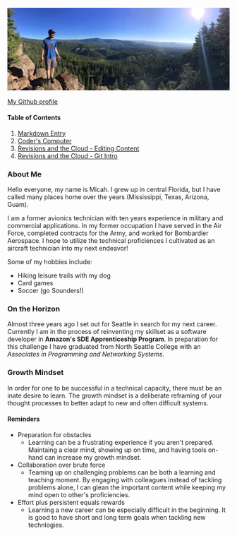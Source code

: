 ![alt text](indeximg.jpg "Me at Zion National Park")

[My Github profile](https://github.com/micahThor)
#### Table of Contents
1. [Markdown Entry](https://github.com/micahThor/learning-journal/wiki/Markdown-Entry-01)
2. [Coder's Computer](https://github.com/micahThor/learning-journal/wiki/The-Coder's-Computer-02)
3. [Revisions and the Cloud - Editing Content](https://github.com/micahThor/learning-journal/wiki/Revisions-and-the-Cloud---Editing-Content-03)
4. [Revisions and the Cloud - Git Intro](https://github.com/micahThor/learning-journal/wiki/Revisions-and-the-Cloud---Git-Intro-03)

### About Me
Hello everyone, my name is Micah.  I grew up in central Florida, but I have called many places home over the years (Mississippi, Texas, Arizona, Guam).  

I am a former avionics technician with ten years experience in military and commercial applications.  In my former occupation I have served in the Air Force, completed contracts for the Army, and worked for Bombardier Aerospace.  I hope to utilize the technical proficiences I cultivated as an aircraft technician into my next endeavor!

Some of my hobbies include:
* Hiking leisure trails with my dog
* Card games
* Soccer (go Sounders!)


### On the Horizon
Almost three years ago I set out for Seattle in search for my next career.  Currently I am in the process of reinventing my skillset as a software developer in **Amazon's SDE Apprenticeship Program**.  In preparation for this challenge I have graduated from North Seattle College with an *Associates in Programming and Networking Systems*.


### Growth Mindset
In order for one to be successful in a technical capacity, there must be an inate desire to learn.  The growth mindset is a deliberate reframing of your thought processes to better adapt to new and often difficult systems.  
#### Reminders
- Preparation for obstacles
   - Learning can be a frustrating experience if you aren't prepared.  Maintaing a clear mind, showing up on time, and having tools on-hand can increase my growth mindset.
- Collaboration over brute force
   - Teaming up on challenging problems can be both a learning and teaching moment.  By engaging with colleagues instead of tackling problems alone, I can glean the important content while keeping my mind open to other's proficiencies.
- Effort plus persistent equals rewards
   - Learning a new career can be especially difficult in the beginning.  It is good to have short and long term goals when tackling new technlogies.  

